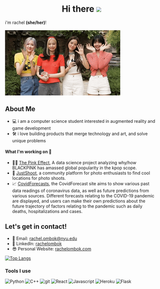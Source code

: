 
<h1 align='center'>Hi there <img src="https://media.giphy.com/media/hvRJCLFzcasrR4ia7z/giphy.gif" width="25px"></h1>

i'm rachel **(she/her)**!   
<br/>
![image](RelievedUncomfortableBoilweevil-max-1mb.gif)

<!--
**rachelombok/rachelombok** is a ✨ _special_ ✨ repository because its `README.md` (this file) appears on your GitHub profile.

Here are some ideas to get you started:

- 🔭 I’m currently working on ...
- 🌱 I’m currently learning ...
- 👯 I’m looking to collaborate on ...
- 🤔 I’m looking for help with ...
- 💬 Ask me about ...
- 📫 How to reach me: ...
- ⚡ Fun fact: ...
* 📷 Instagram: [rachelombok](https://instagram.com/rachelombok)


-->
## About Me
* 💻 i am a computer science student interested in augmented reality and game development
* 🛠 i love building products that merge technology and art, and solve unique problems

#### What I'm working on 🔭
* 🖤💗 [The Pink Effect](https://github.com/rachelombok/BlackpinkDSProject), A data science project analyzing why/how BLACKPINK has amassed global popularity in the kpop scope.
* 📸 [JustShoot](https://github.com/rachelombok/JustShoot), a community platform for photo enthusiasts to find cool locations for photo shoots.
* 📈 [CovidForecasts](https://www.covidforecasts.com), the CovidForecast site aims to show various past data readings of coronavirus data, as well as future predictions from various sources. Different forecasts relating to the COVID-19 pandemic are displayed, and users can make their own predictions about the future trajectory of factors relating to the pandemic such as daily deaths, hospitalizations and cases.

## Let's get in contact!
* 📧 Email: [rachel.ombok@nyu.edu](mailto:rachel.ombok@nyu.edu)
* 💼 LinkedIn: [rachelombok](https://linkedin.com/in/rachelombok)
* 😎 Personal Website: [rachelombok.com](https://www.rachelombok.com/)

[![Top Langs](https://github-readme-stats.vercel.app/api/top-langs/?username=rachelombok&layout=compact)](https://github.com/anuraghazra/github-readme-stats)

### Tools I use
<p>
<img alt="Python" src="https://img.shields.io/badge/-Python-blue?style=flat-square&logo=python&logoColor=white" />
  <img alt="C++" src="https://img.shields.io/badge/-C++-430098?style=flat-square&logo=c%2B%2B&logoColor=white" />
  <img alt="git" src="https://img.shields.io/badge/-Git-F05032?style=flat-square&logo=git&logoColor=white" />
  <img alt="React" src="https://img.shields.io/badge/-React-red?style=flat-square&logo=react&logoColor=white" />
  <img alt="Javascript" src="https://img.shields.io/badge/-Javascript-yellow?style=flat-square&logo=javascript&logoColor=white" />
  <img alt="Heroku" src="https://img.shields.io/badge/-Heroku-430098?style=flat-square&logo=heroku&logoColor=white" />
  <img alt="Flask" src="https://img.shields.io/badge/-Flask-gray?style=flat-square&logo=flask&logoColor=white" />
</p>
